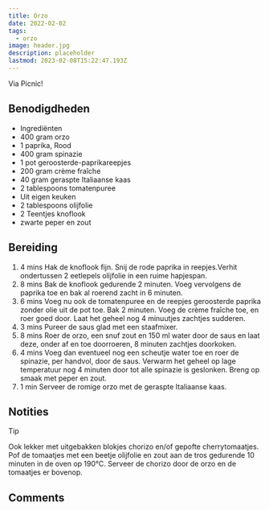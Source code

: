 ```yaml
---
title: Orzo
date: 2022-02-02
tags:
  - orzo
image: header.jpg
description: placeholder
lastmod: 2023-02-08T15:22:47.193Z
---
```


Via Picnic!

## Benodigdheden

-   Ingrediënten
-   400 gram  orzo 
-   1 paprika, Rood 
-   400 gram  spinazie 
-   1  pot geroosterde-paprikareepjes 
-   200 gram  crème fraîche 
-   40 gram  geraspte Italiaanse kaas 
-   2 tablespoons  tomatenpuree 
-   Uit eigen keuken
-   2 tablespoons  olijfolie 
-   2  Teentjes knoflook 
-   zwarte peper en zout 

## Bereiding

1.  4 mins  Hak de knoflook fijn. Snij de rode paprika in reepjes.Verhit ondertussen 2 eetlepels olijfolie in een ruime hapjespan. 
2.  8 mins  Bak de knoflook gedurende 2 minuten. Voeg vervolgens de paprika toe en bak al roerend zacht in 6 minuten. 
3.  6 mins  Voeg nu ook de tomatenpuree en de reepjes geroosterde paprika zonder olie uit de pot toe. Bak 2 minuten. Voeg de crème fraîche toe, en roer goed door. Laat het geheel nog 4 minuutjes zachtjes sudderen. 
4.  3 mins  Pureer de saus glad met een staafmixer. 
5.  8 mins  Roer de orzo, een snuf zout en 150 ml water door de saus en laat deze, onder af en toe doorroeren, 8 minuten zachtjes doorkoken. 
6.  4 mins  Voeg dan eventueel nog een scheutje water toe en roer de spinazie, per handvol, door de saus. Verwarm het geheel op lage temperatuur nog 4 minuten door tot alle spinazie is geslonken. Breng op smaak met peper en zout. 
7.  1 min  Serveer de romige orzo met de geraspte Italiaanse kaas. 

## Notities

Tip  
  
Ook lekker met uitgebakken blokjes chorizo en/of gepofte cherrytomaatjes. Pof de tomaatjes met een beetje olijfolie en zout aan de tros gedurende 10 minuten in de oven op 190°C. Serveer de chorizo door de orzo en de tomaatjes er bovenop.

## Comments